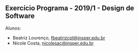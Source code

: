 Exercício Programa - 2019/1 - Design de Software
------------------------------------------------

Alunos: 
- Beatriz Lourenço, fbeatrizcpl@insper.edu.br
- Nicole Costa, nicolesac@insper.edu.br
